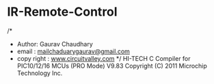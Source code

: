 IR-Remote-Control
=================
/* 
 * Author: Gaurav Chaudhary
 * email : mailchaduarygaurav@gmail.com
 * copy right : www.circuitvalley.com 
 */
HI-TECH C Compiler for PIC10/12/16 MCUs (PRO Mode)  V9.83
Copyright (C) 2011 Microchip Technology Inc.
